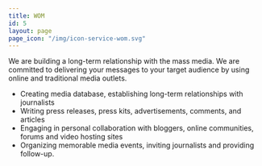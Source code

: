 ```yaml
---
title: WOM
id: 5
layout: page
page_icon: "/img/icon-service-wom.svg"
---
```


We&nbsp;are building a&nbsp;long-term relationship with the mass media. We&nbsp;are
                        committed to&nbsp;delivering your messages to&nbsp;your target audience by&nbsp;using
                        online and
                        traditional media outlets.
                        <ul class="circle padding-left-2">
                            <li>Creating media database, establishing long-term
                                relationships
                                with
                                journalists</li>
                            <li>Writing press releases, press kits, advertisements,
                                comments,
                                and
                                articles</li>
                            <li>Engaging in&nbsp;personal collaboration with bloggers,
                                online
                                communities, forums
                                and video
                                hosting sites</li>
                            <li>Organizing memorable media events, inviting journalists and
                                providing
                                follow-up.</li>
                        </ul>